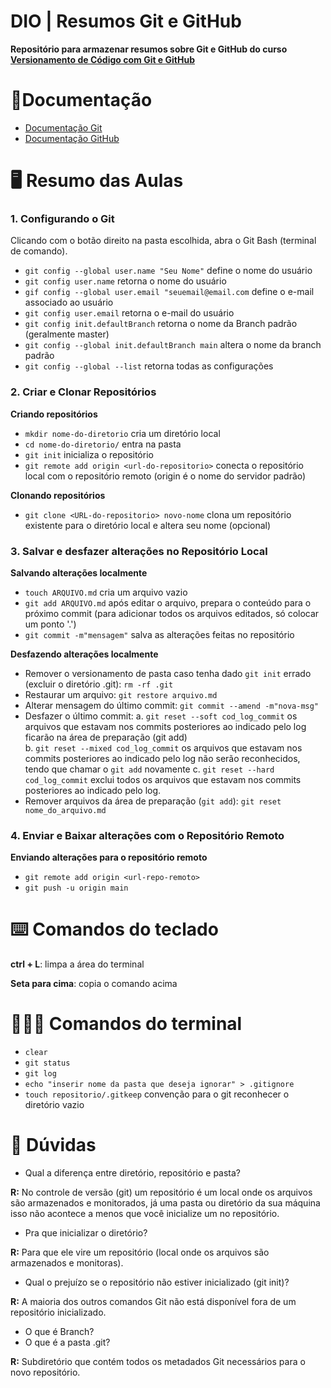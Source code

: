 # DIO | Resumos Git e GitHub

**Repositório para armazenar resumos sobre Git e GitHub do curso [Versionamento de Código com Git e GitHub](https://web.dio.me/course/406684a4-396d-4160-94b9-ead934e18564/learning/599dd3dd-d189-474f-a55c-22f37b4472da?back=/track/microsoft-azure-essentials&tab=path&moduleId=undefined)**

# 📓Documentação
- [Documentação Git](https://git-scm.com/doc)
- [Documentação GitHub](https://docs.github.com/)

# 🖥️ Resumo das Aulas

### 1. Configurando o Git
Clicando com o botão direito na pasta escolhida, abra o Git Bash (terminal de comando).
- `git config --global user.name "Seu Nome"` define o nome do usuário
- `git config user.name` retorna o nome do usuário
- `gif config --global user.email "seuemail@email.com` define o e-mail associado ao usuário 
- `git config user.email` retorna o e-mail do usuário
- `git config init.defaultBranch` retorna o nome da Branch padrão (geralmente master)
- `git config --global init.defaultBranch main` altera o nome da branch padrão
- `git config --global --list` retorna todas as configurações

### 2. Criar e Clonar Repositórios

**Criando repositórios**
- `mkdir nome-do-diretorio` cria um diretório local
- `cd nome-do-diretorio/` entra na pasta
- `git init` inicializa o repositório
- `git remote add origin <url-do-repositorio>` conecta o repositório local com o repositório remoto (origin é o nome do servidor padrão)
 
**Clonando repositórios**
- `git clone <URL-do-repositorio> novo-nome` clona um repositório existente para o diretório local e altera seu nome (opcional)

### 3. Salvar e desfazer alterações no Repositório Local

**Salvando alterações localmente**
- `touch ARQUIVO.md` cria um arquivo vazio
- `git add ARQUIVO.md` após editar o arquivo, prepara o conteúdo para o próximo commit (para adicionar todos os arquivos editados, só colocar um ponto '.')
- `git commit -m"mensagem"` salva as alterações feitas no repositório

**Desfazendo alterações localmente**
- Remover o versionamento de pasta caso tenha dado `git init` errado (excluir o diretório .git): `rm -rf .git`
- Restaurar um arquivo: `git restore arquivo.md`
- Alterar mensagem do último commit: `git commit --amend -m"nova-msg"`
- Desfazer o último commit:
a. `git reset --soft cod_log_commit` os arquivos que estavam nos commits posteriores ao indicado pelo log ficarão na área de preparação (git add)  
b. `git reset --mixed cod_log_commit` os arquivos que estavam nos commits posteriores ao indicado pelo log não serão reconhecidos, tendo que chamar o `git add` novamente
c. `git reset --hard cod_log_commit` exclui todos os arquivos que estavam nos commits posteriores ao indicado pelo log.
- Remover arquivos da área de preparação (`git add`): `git reset nome_do_arquivo.md`

### 4. Enviar e Baixar alterações com o Repositório Remoto

**Enviando alterações para o repositório remoto**
- `git remote add origin <url-repo-remoto>`
- `git push -u origin main`

 
# ⌨️ Comandos do teclado
**ctrl + L**: limpa a área do terminal

**Seta para cima**: copia o comando acima

# 👩🏽‍💻 Comandos do terminal
- `clear`
- `git status`
- `git log`
- `echo "inserir nome da pasta que deseja ignorar" > .gitignore`
- `touch repositorio/.gitkeep` convenção para o git reconhecer o diretório vazio

# 🔎 Dúvidas
- Qual a diferença entre diretório, repositório e pasta?

**R:** No controle de versão (git) um repositório é um local onde os arquivos são armazenados e monitorados, já uma pasta ou diretório da sua máquina isso não acontece a menos que você inicialize um no repositório.
- Pra que inicializar o diretório?

**R:** Para que ele vire um repositório (local onde os arquivos são armazenados e monitoras).
- Qual o prejuízo se o repositório não estiver inicializado (git init)?

**R:** A maioria dos outros comandos Git não está disponível fora de um repositório inicializado.
- O que é Branch?
- O que é a pasta .git?

**R:** Subdiretório que contém todos os metadados Git necessários para o novo repositório.
